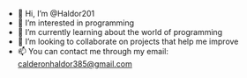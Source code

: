 - 👋 Hi, I’m @Haldor201
- 👀 I’m interested in programming
- 🌱 I’m currently learning about the world of programming 
- 💞️ I’m looking to collaborate on projects that help me improve
- 📫 You can contact me through my email: calderonhaldor385@gmail.com

<!---
Haldor201/Haldor201 is a ✨ special ✨ repository because its `README.md` (this file) appears on your GitHub profile.
You can click the Preview link to take a look at your changes.
--->
